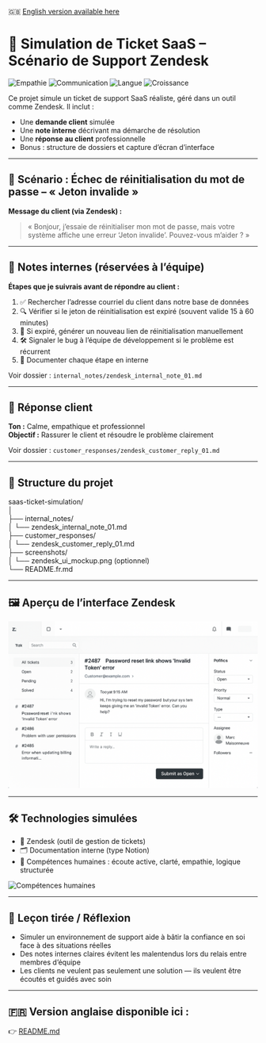 🇬🇧 [English version available here](./README.md)


# 🧪 Simulation de Ticket SaaS – Scénario de Support Zendesk

![Empathie](https://img.shields.io/badge/Empathie_Client-Active-blue)
![Communication](https://img.shields.io/badge/Communication_Calm-Yes-brightgreen)
![Langue](https://img.shields.io/badge/Bilingue-FR/EN-yellow)
![Croissance](https://img.shields.io/badge/Apprenant_Rapide-Adaptatif-orange)


Ce projet simule un ticket de support SaaS réaliste, géré dans un outil comme Zendesk. Il inclut :

- Une **demande client** simulée
- Une **note interne** décrivant ma démarche de résolution
- Une **réponse au client** professionnelle
- Bonus : structure de dossiers et capture d’écran d’interface

---

## 🎯 Scénario : Échec de réinitialisation du mot de passe – « Jeton invalide »

**Message du client (via Zendesk) :**  
> « Bonjour, j’essaie de réinitialiser mon mot de passe, mais votre système affiche une erreur ‘Jeton invalide’. Pouvez-vous m’aider ? »

---

## 🧠 Notes internes (réservées à l’équipe)

**Étapes que je suivrais avant de répondre au client :**

1. ✅ Rechercher l’adresse courriel du client dans notre base de données  
2. 🔍 Vérifier si le jeton de réinitialisation est expiré (souvent valide 15 à 60 minutes)  
3. 🔁 Si expiré, générer un nouveau lien de réinitialisation manuellement  
4. 🛠 Signaler le bug à l’équipe de développement si le problème est récurrent  
5. 📝 Documenter chaque étape en interne

Voir dossier : `internal_notes/zendesk_internal_note_01.md`

---

## 💬 Réponse client

**Ton :** Calme, empathique et professionnel  
**Objectif :** Rassurer le client et résoudre le problème clairement

Voir dossier : `customer_responses/zendesk_customer_reply_01.md`

---

## 📁 Structure du projet

saas-ticket-simulation/  
│  
├── internal_notes/  
│   └── zendesk_internal_note_01.md  
├── customer_responses/  
│   └── zendesk_customer_reply_01.md  
├── screenshots/  
│   └── zendesk_ui_mockup.png (optionnel)  
└── README.fr.md

---

## 🖼 Aperçu de l’interface Zendesk

![Capture d’écran de l’interface Zendesk](screenshots/zendesk_ui_mockup.png)

---

## 🛠 Technologies simulées

- 📨 Zendesk (outil de gestion de tickets)
- 🗂 Documentation interne (type Notion)
- 🧠 Compétences humaines : écoute active, clarté, empathie, logique structurée

![Compétences humaines](https://img.shields.io/badge/Empathie_Client-Active-blue)

---

## 🔄 Leçon tirée / Réflexion

- Simuler un environnement de support aide à bâtir la confiance en soi face à des situations réelles  
- Des notes internes claires évitent les malentendus lors du relais entre membres d’équipe  
- Les clients ne veulent pas seulement une solution — ils veulent être écoutés et guidés avec soin

---

## 🇫🇷 Version anglaise disponible ici :  
👉 [README.md](./README.md)
